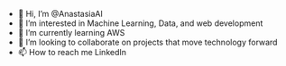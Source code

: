 - 👋 Hi, I’m @AnastasiaAI
- 👀 I’m interested in Machine Learning, Data, and web development
- 🌱 I’m currently learning AWS
- 💞️ I’m looking to collaborate on projects that move technology forward
- 📫 How to reach me LinkedIn

<!---
AnastasiaAI/AnastasiaAI is a ✨ special ✨ repository because its `README.md` (this file) appears on your GitHub profile.
You can click the Preview link to take a look at your changes.
--->
